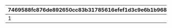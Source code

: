 |7469588fc876de892650cc83b31785616efef1d3c9e6b1b968557a5d2efe88cf|5e15f01262f63220d0ca6d40cb2b6ad9d2dd1cc57613355c95ae7f79b45a7c6e|a57df276a5ecb2add3327e84079c95af6e6d376f876002ecea495cee4a5c1c1c|fbd61585c44ab13a7d0a0793172066008160a4b15ef1c1e26ea197d67379c94a|422a20e8124bae800ff4442f893a51a9ee48bd8d02701f29befd493b6b440c3b|55e90ce91593662d651bcd68dc9d8e03b5fd5d8cd89aa46e563c3115b5b6252f|ed1cf9f741c2c6b83c384d360f06492d6e17e3adddb919ccdeec308d34ab5250|bcca29fc175f7e2f2c4916b44e6848b57a951bf1f17e26b2ff0573d08e231019|656725eb9b2885023833e4056262c80de314af8fed447c92603caa7cb1214309|3ec64e06646b7a57fd4b1669eca9e1b6ee52e4832f6ae12b41c940ce8dbef719|
| --- | --- | --- | --- | --- | --- | --- | --- | --- | --- |
|1|1|500|600|1|2|30|60|109001|109101|
